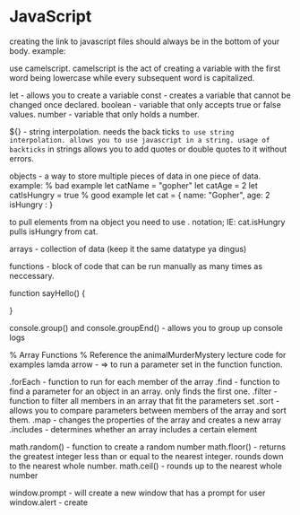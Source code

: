 # JavaScript

creating the link to javascript files should always be in the bottom of your body.
example:
<!-- <script src ="app.js"><script> -->
use camelscript. camelscript is the act of creating a variable with the first word being lowercase while every subsequent word is capitalized.

let - allows you to create a variable
const - creates a variable that cannot be changed once declared.
boolean - variable that only accepts true or false values.
number - variable that only holds a number.

${} - string interpolation. needs the back ticks `` to use string interpolation. allows you to use javascript in a string.
usage of backticks `` in strings allows you to add quotes or double quotes to it without errors.

objects - a way to store multiple pieces of data in one piece of data.
example:
% bad example
let catName = "gopher"
let catAge = 2
let catIsHungry = true
% good example
let cat = {
  name: "Gopher",
  age: 2
  isHungry :
}

to pull elements from na object you need to use . notation; IE: cat.isHungry pulls isHungry from cat.

arrays - collection of data (keep it the same datatype ya dingus)

functions - block of code that can be run manually as many times as neccessary.

function sayHello() {

}

console.group() and console.groupEnd() - allows you to group up console logs 

% Array Functions
% Reference the animalMurderMystery lecture code for examples
lamda arrow - => to run a parameter set in the function function.

.forEach - function to run for each member of the array
.find - function to find a parameter for an object in an array. only finds the first one.
.filter - function to filter all members in an array that fit the parameters set
.sort - allows you to compare parameters between members of the array and sort them.
.map - changes the properties of the array and creates a new array
.includes - determines whether an array includes a certain element


math.random() - function to create a random number
math.floor() - returns the greatest integer less than or equal to the nearest integer. rounds down to the nearest whole number.
math.ceil() - rounds up to the nearest whole number

window.prompt - will create a new window that has a prompt for user
window.alert - create
